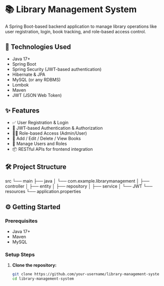 # 📚 Library Management System

A Spring Boot-based backend application to manage library operations like user registration, login, book tracking, and role-based access control.

## 🔧 Technologies Used

- Java 17+
- Spring Boot
- Spring Security (JWT-based authentication)
- Hibernate & JPA
- MySQL (or any RDBMS)
- Lombok
- Maven
- JWT (JSON Web Token)

## ✨ Features

- ✅ User Registration & Login
- 🔐 JWT-based Authentication & Authorization
- 🧑‍🎓 Role-based Access (Admin/User)
- 📖 Add / Edit / Delete / View Books
- 👥 Manage Users and Roles
- 📦 RESTful APIs for frontend integration

## 🛠️ Project Structure

src
└── main
├── java
│ └── com.example.librarymanagement
│ ├── controller
│ ├── entity
│ ├── repository
│ ├── service
│ └── JWT
└── resources
└── application.properties

## ⚙️ Getting Started

### Prerequisites
- Java 17+
- Maven
- MySQL

### Setup Steps

1. **Clone the repository:**
   ```bash
   git clone https://github.com/your-username/library-management-system.git
   cd library-management-system
